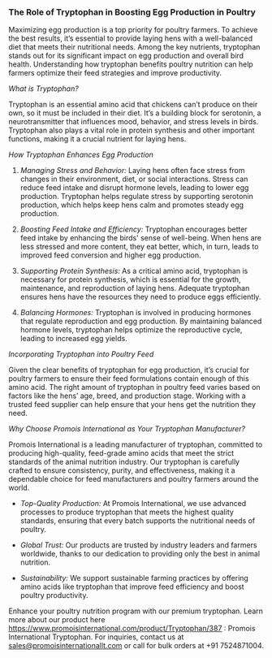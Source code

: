### The Role of Tryptophan in Boosting Egg Production in Poultry

Maximizing egg production is a top priority for poultry farmers. To achieve the best results, it’s essential to provide laying hens with a well-balanced diet that meets their nutritional needs. Among the key nutrients, tryptophan stands out for its significant impact on egg production and overall bird health. Understanding how tryptophan benefits poultry nutrition can help farmers optimize their feed strategies and improve productivity.

*What is Tryptophan?*

Tryptophan is an essential amino acid that chickens can’t produce on their own, so it must be included in their diet. It’s a building block for serotonin, a neurotransmitter that influences mood, behavior, and stress levels in birds. Tryptophan also plays a vital role in protein synthesis and other important functions, making it a crucial nutrient for laying hens.

*How Tryptophan Enhances Egg Production*

1. *Managing Stress and Behavior:* Laying hens often face stress from changes in their environment, diet, or social interactions. Stress can reduce feed intake and disrupt hormone levels, leading to lower egg production. Tryptophan helps regulate stress by supporting serotonin production, which helps keep hens calm and promotes steady egg production.

2. *Boosting Feed Intake and Efficiency:* Tryptophan encourages better feed intake by enhancing the birds' sense of well-being. When hens are less stressed and more content, they eat better, which, in turn, leads to improved feed conversion and higher egg production.

3. *Supporting Protein Synthesis:* As a critical amino acid, tryptophan is necessary for protein synthesis, which is essential for the growth, maintenance, and reproduction of laying hens. Adequate tryptophan ensures hens have the resources they need to produce eggs efficiently.

4. *Balancing Hormones:* Tryptophan is involved in producing hormones that regulate reproduction and egg production. By maintaining balanced hormone levels, tryptophan helps optimize the reproductive cycle, leading to increased egg yields.

*Incorporating Tryptophan into Poultry Feed*

Given the clear benefits of tryptophan for egg production, it’s crucial for poultry farmers to ensure their feed formulations contain enough of this amino acid. The right amount of tryptophan in poultry feed varies based on factors like the hens’ age, breed, and production stage. Working with a trusted feed supplier can help ensure that your hens get the nutrition they need.

*Why Choose Promois International as Your Tryptophan Manufacturer?*

Promois International is a leading manufacturer of tryptophan, committed to producing high-quality, feed-grade amino acids that meet the strict standards of the animal nutrition industry. Our tryptophan is carefully crafted to ensure consistency, purity, and effectiveness, making it a dependable choice for feed manufacturers and poultry farmers around the world.

- *Top-Quality Production:* At Promois International, we use advanced processes to produce tryptophan that meets the highest quality standards, ensuring that every batch supports the nutritional needs of poultry.

- *Global Trust:* Our products are trusted by industry leaders and farmers worldwide, thanks to our dedication to providing only the best in animal nutrition.

- *Sustainability:* We support sustainable farming practices by offering amino acids like tryptophan that improve feed efficiency and boost poultry productivity.

Enhance your poultry nutrition program with our premium tryptophan. Learn more about our product here https://www.promoisinternational.com/product/Tryptophan/387 : Promois International Tryptophan. For inquiries, contact us at sales@promoisinternationallt.com or call for bulk orders at +91 7524871004. 
